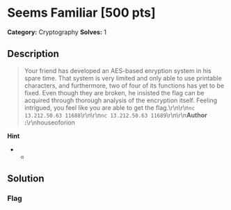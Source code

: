 # Seems Familiar [500 pts]

**Category:** Cryptography
**Solves:** 1

## Description
>Your friend has developed an AES-based enryption system in his spare time. That system is very limited and only able to use printable characters, and furthermore, two of four of its functions has yet to be fixed. Even though they are broken, he insisted the flag can be acquired through thorough analysis of the encryption itself. Feeling intrigued, you feel like you are able to get the flag.\r\n\r\n`nc 13.212.50.63 11688`\r\n\r\n`nc 13.212.50.63 11689`\r\n\r\n**Author :**\r\nhouseoforion

**Hint**
* -

## Solution

### Flag


